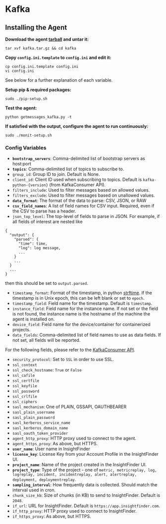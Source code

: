 # Kafka
## Installing the Agent
**Download the agent [tarball](https://github.com/insightfinder/InsightAgent/raw/master/kafka2/kafka.tar.gz) and untar it:**
```
tar xvf kafka.tar.gz && cd kafka
```

**Copy `config.ini.template` to `config.ini` and edit it:**
```
cp config.ini.template config.ini
vi config.ini
```
See below for a further explanation of each variable.

**Setup pip & required packages:**
```
sudo ./pip-setup.sh
```

**Test the agent:**
```
python getmessages_kafka.py -t
```

**If satisfied with the output, configure the agent to run continuously:**
```
sudo ./monit-setup.sh
```

### Config Variables
* **`bootstrap_servers`**: Comma-delimited list of bootstrap servers as host:port
* **`topics`**: Comma-delimited list of topics to subscribe to.
* `group_id`: Group ID to join. Default is None.
* `client_id`: Client ID used when subscribing to topics. Default is `kafka-python-{version}` (from KafkaConsumer API). 
* `filters_include`: Used to filter messages based on allowed values.
* `filters_exclude`: Used to filter messages based on unallowed values.
* **`data_format`**: The format of the data to parse: CSV, JSON, or RAW
* **`csv_field_names`**: A list of field names for CSV input. Required, even if the CSV to parse has a header.
* `json_top_level`: The top-level of fields to parse in JSON. For example, if all fields of interest are nested like 
```
{ 
  "output": {
    "parsed": {
      "time": time, 
      "log": log message,
      ...
    }
    ...
  }
  ...
}
```
then this should be set to `output.parsed`.
* `timestamp_format`: Format of the timestamp, in python [strftime](http://strftime.org/). If the timestamp is in Unix epoch, this can be left blank or set to `epoch`.
* `timestamp_field`: Field name for the timestamp. Default is `timestamp`.
* `instance_field`: Field name for the instance name. If not set or the field is not found, the instance name is the hostname of the machine the agent is installed on.
* `device_field`: Field name for the device/container for containerized projects.
* `data_fields`: Comma-delimited list of field names to use as data fields. If not set, all fields will be reported.

For the following fields, please refer to the [KafkaConsumer API](https://kafka-python.readthedocs.io/en/master/apidoc/KafkaConsumer.html).
* `security_protocol`: Set to `SSL` in order to use SSL.
* `ssl_context`
* `ssl_check_hostname`: `True` or `False`
* `ssl_cafile`
* `ssl_certfile`
* `ssl_keyfile`
* `ssl_password`
* `ssl_crlfile`
* `ssl_ciphers`
* `sasl_mechanism`: One of PLAIN, GSSAPI, OAUTHBEARER
* `sasl_plain_username`
* `sasl_plain_password`
* `sasl_kerberos_service_name`
* `sasl_kerberos_domain_name`
* `sasl_oauth_token_provider`
* `agent_http_proxy`: HTTP proxy used to connect to the agent.
* `agent_https_proxy`: As above, but HTTPS.
* **`user_name`**: User name in InsightFinder
* **`license_key`**: License Key from your Account Profile in the InsightFinder UI.
* **`project_name`**: Name of the project created in the InsightFinder UI.
* **`project_type`**: Type of the project - one of `metric, metricreplay, log, logreplay, incident, incidentreplay, alert, alertreplay, deployment, deploymentreplay`.
* **`sampling_interval`**: How frequently data is collected. Should match the interval used in cron.
* `chunk_size_kb`: Size of chunks (in KB) to send to InsightFinder. Default is `2048`.
* `if_url`: URL for InsightFinder. Default is `https://app.insightfinder.com`.
* `if_http_proxy`: HTTP proxy used to connect to InsightFinder.
* `if_https_proxy`: As above, but HTTPS.
